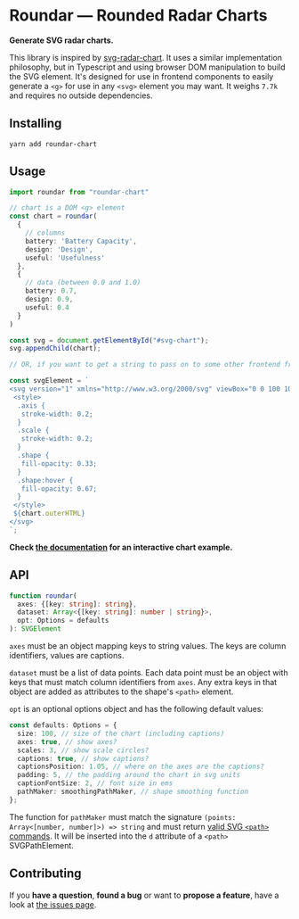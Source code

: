 # Roundar &mdash; Rounded Radar Charts

**Generate SVG radar charts.**

This library is inspired by [svg-radar-chart](https://github.com/derhuerst/svg-radar-chart). It uses a similar implementation philosophy, but in Typescript and using browser DOM manipulation to build the SVG element. It's designed for use in frontend components to easily generate a `<g>` for use in any `<svg>` element you may want. It weighs `7.7k` and requires no outside dependencies.

## Installing

```shell
yarn add roundar-chart
```

## Usage

```typescript
import roundar from "roundar-chart"

// chart is a DOM <g> element
const chart = roundar(
  {
    // columns
    battery: 'Battery Capacity',
    design: 'Design',
    useful: 'Usefulness'
  },
  {
    // data (between 0.0 and 1.0)
    battery: 0.7,
    design: 0.9,
    useful: 0.4
  }
)

const svg = document.getElementById("#svg-chart");
svg.appendChild(chart);

// OR, if you want to get a string to pass on to some other frontend framework:

const svgElement = `
<svg version="1" xmlns="http://www.w3.org/2000/svg" viewBox="0 0 100 100">
 <style>
  .axis {
   stroke-width: 0.2;
  }
  .scale {
   stroke-width: 0.2;
  }
  .shape {
   fill-opacity: 0.33;
  }
  .shape:hover {
   fill-opacity: 0.67;
  }
 </style>
 ${chart.outerHTML}
</svg>
`;
```

**Check [the documentation](https://michionlion.github.io/roundar-chart/) for an interactive chart example.**

## API

```typescript
function roundar(
  axes: {[key: string]: string},
  dataset: Array<{[key: string]: number | string}>,
  opt: Options = defaults
): SVGElement
```

`axes` must be an object mapping keys to string values. The keys are column identifiers, values are captions.

`dataset` must be a list of data points. Each data point must be an object with keys that must match column identifiers from `axes`. Any extra keys in that object are added as attributes to the shape's `<path>` element.

`opt` is an optional options object and has the following default values:

```typescript
const defaults: Options = {
  size: 100, // size of the chart (including captions)
  axes: true, // show axes?
  scales: 3, // show scale circles?
  captions: true, // show captions?
  captionsPosition: 1.05, // where on the axes are the captions?
  padding: 5, // the padding around the chart in svg units
  captionFontSize: 2, // font size in ems
  pathMaker: smoothingPathMaker, // shape smoothing function
};
```

The function for `pathMaker` must match the signature `(points: Array<[number, number]>) => string` and must return [valid SVG `<path>` commands](https://developer.mozilla.org/en-US/docs/Web/SVG/Attribute/d). It will be inserted into the `d` attribute of a `<path>` SVGPathElement.

## Contributing

If you **have a question**, **found a bug** or want to **propose a feature**, have a look at [the issues page](https://github.com/michionlion/roundar-chart/issues).
